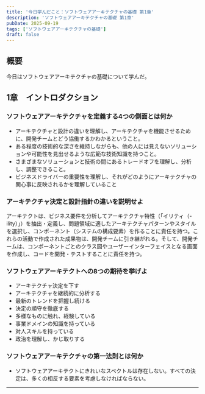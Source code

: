 ```yaml
---
title: '今日学んだこと：ソフトウェアアーキテクチャの基礎 第1章'
description: 'ソフトウェアアーキテクチャの基礎 第1章'
pubDate: 2025-09-19
tags: ['ソフトウェアアーキテクチャの基礎']
draft: false
---
```


## 概要

今日はソフトウェアアーキテクチャの基礎について学んだ。

## 1章　イントロダクション

### ソフトウェアアーキテクチャを定義する4つの側面とは何か

- アーキテクチャと設計の違いを理解し、アーキテクチャを機能させるために、開発チームとどう協働するかわかるということ。
- ある程度の技術的な深さを維持しながらも、他の人には見えないソリューションや可能性を見出せるような広範な技術知識を持つこと。
- さまざまなソリューションと技術の間にあるトレードオフを理解し、分析し、調整できること。
- ビジネスドライバーの重要性を理解し、それがどのようにアーキテクチャの関心事に反映されるかを理解していること

### アーキテクチャ決定と設計指針の違いを説明せよ

アーキテクトは、ビジネス要件を分析してアーキテクチャ特性（「イリティ（-ility）」）を抽出・定義し、問題領域に適したアーキテクチャパターンやスタイルを選択し、コンポーネント（システムの構成要素）を作ることに責任を持つ。これらの活動で作成された成果物は、開発チームに引き継がれる。そして、開発チームは、コンポーネントごとのクラス図やユーザーインターフェイスとなる画面を作成し、コードを開発・テストすることに責任を持つ。

### ソフトウェアアーキテクトへの8つの期待を挙げよ

- アーキテクチャ決定を下す
- アーキテクチャを継続的に分析する
- 最新のトレンドを把握し続ける
- 決定の順守を徹底する
- 多様なものに触れ、経験している
- 事業ドメインの知識を持っている
- 対人スキルを持っている
- 政治を理解し、かじ取りする

### ソフトウェアアーキテクチャの第一法則とは何か

- ソフトウェアアーキテクトにきれいなスペクトルは存在しない。すべての決定は、多くの相反する要素を考慮しなければならない。

---